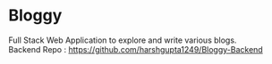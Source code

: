 # Bloggy

Full Stack Web Application to explore and write various blogs.
<br>
Backend Repo : https://github.com/harshgupta1249/Bloggy-Backend


